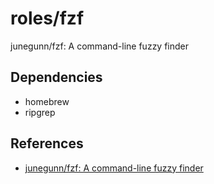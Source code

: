# roles/fzf
junegunn/fzf: A command-line fuzzy finder



## Dependencies
- homebrew
- ripgrep



## References
- [junegunn/fzf: A command-line fuzzy finder](https://github.com/junegunn/fzf)

